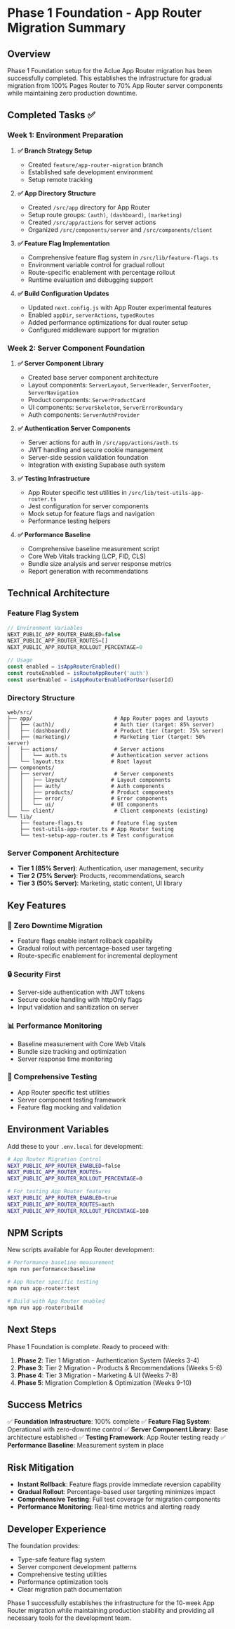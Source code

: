# Phase 1 Foundation - App Router Migration Summary

## Overview

Phase 1 Foundation setup for the Aclue App Router migration has been successfully completed. This establishes the infrastructure for gradual migration from 100% Pages Router to 70% App Router server components while maintaining zero production downtime.

## Completed Tasks ✅

### Week 1: Environment Preparation

1. **✅ Branch Strategy Setup**
   - Created `feature/app-router-migration` branch
   - Established safe development environment
   - Setup remote tracking

2. **✅ App Directory Structure**
   - Created `/src/app` directory for App Router
   - Setup route groups: `(auth)`, `(dashboard)`, `(marketing)`
   - Created `/src/app/actions` for server actions
   - Organized `/src/components/server` and `/src/components/client`

3. **✅ Feature Flag Implementation**
   - Comprehensive feature flag system in `/src/lib/feature-flags.ts`
   - Environment variable control for gradual rollout
   - Route-specific enablement with percentage rollout
   - Runtime evaluation and debugging support

4. **✅ Build Configuration Updates**
   - Updated `next.config.js` with App Router experimental features
   - Enabled `appDir`, `serverActions`, `typedRoutes`
   - Added performance optimizations for dual router setup
   - Configured middleware support for migration

### Week 2: Server Component Foundation

1. **✅ Server Component Library**
   - Created base server component architecture
   - Layout components: `ServerLayout`, `ServerHeader`, `ServerFooter`, `ServerNavigation`
   - Product components: `ServerProductCard`
   - UI components: `ServerSkeleton`, `ServerErrorBoundary`
   - Auth components: `ServerAuthProvider`

2. **✅ Authentication Server Components**
   - Server actions for auth in `/src/app/actions/auth.ts`
   - JWT handling and secure cookie management
   - Server-side session validation foundation
   - Integration with existing Supabase auth system

3. **✅ Testing Infrastructure**
   - App Router specific test utilities in `/src/lib/test-utils-app-router.ts`
   - Jest configuration for server components
   - Mock setup for feature flags and navigation
   - Performance testing helpers

4. **✅ Performance Baseline**
   - Comprehensive baseline measurement script
   - Core Web Vitals tracking (LCP, FID, CLS)
   - Bundle size analysis and server response metrics
   - Report generation with recommendations

## Technical Architecture

### Feature Flag System
```typescript
// Environment Variables
NEXT_PUBLIC_APP_ROUTER_ENABLED=false
NEXT_PUBLIC_APP_ROUTER_ROUTES=[]
NEXT_PUBLIC_APP_ROUTER_ROLLOUT_PERCENTAGE=0

// Usage
const enabled = isAppRouterEnabled()
const routeEnabled = isRouteAppRouter('auth')
const userEnabled = isAppRouterEnabledForUser(userId)
```

### Directory Structure
```
web/src/
├── app/                          # App Router pages and layouts
│   ├── (auth)/                   # Auth tier (target: 85% server)
│   ├── (dashboard)/              # Product tier (target: 75% server)
│   ├── (marketing)/              # Marketing tier (target: 50% server)
│   ├── actions/                  # Server actions
│   │   └── auth.ts              # Authentication server actions
│   └── layout.tsx               # Root layout
├── components/
│   ├── server/                   # Server components
│   │   ├── layout/              # Layout components
│   │   ├── auth/                # Auth components
│   │   ├── products/            # Product components
│   │   ├── error/               # Error components
│   │   └── ui/                  # UI components
│   └── client/                   # Client components (existing)
└── lib/
    ├── feature-flags.ts         # Feature flag system
    ├── test-utils-app-router.ts # App Router testing
    └── test-setup-app-router.ts # Test configuration
```

### Server Component Architecture
- **Tier 1 (85% Server)**: Authentication, user management, security
- **Tier 2 (75% Server)**: Products, recommendations, search
- **Tier 3 (50% Server)**: Marketing, static content, UI library

## Key Features

### 🚀 Zero Downtime Migration
- Feature flags enable instant rollback capability
- Gradual rollout with percentage-based user targeting
- Route-specific enablement for incremental deployment

### 🔒 Security First
- Server-side authentication with JWT tokens
- Secure cookie handling with httpOnly flags
- Input validation and sanitization on server

### 📊 Performance Monitoring
- Baseline measurement with Core Web Vitals
- Bundle size tracking and optimization
- Server response time monitoring

### 🧪 Comprehensive Testing
- App Router specific test utilities
- Server component testing framework
- Feature flag mocking and validation

## Environment Variables

Add these to your `.env.local` for development:

```bash
# App Router Migration Control
NEXT_PUBLIC_APP_ROUTER_ENABLED=false
NEXT_PUBLIC_APP_ROUTER_ROUTES=
NEXT_PUBLIC_APP_ROUTER_ROLLOUT_PERCENTAGE=0

# For testing App Router features
NEXT_PUBLIC_APP_ROUTER_ENABLED=true
NEXT_PUBLIC_APP_ROUTER_ROUTES=auth
NEXT_PUBLIC_APP_ROUTER_ROLLOUT_PERCENTAGE=100
```

## NPM Scripts

New scripts available for App Router development:

```bash
# Performance baseline measurement
npm run performance:baseline

# App Router specific testing
npm run app-router:test

# Build with App Router enabled
npm run app-router:build
```

## Next Steps

Phase 1 Foundation is complete. Ready to proceed with:

1. **Phase 2**: Tier 1 Migration - Authentication System (Weeks 3-4)
2. **Phase 3**: Tier 2 Migration - Products & Recommendations (Weeks 5-6)
3. **Phase 4**: Tier 3 Migration - Marketing & UI (Weeks 7-8)
4. **Phase 5**: Migration Completion & Optimization (Weeks 9-10)

## Success Metrics

✅ **Foundation Infrastructure**: 100% complete
✅ **Feature Flag System**: Operational with zero-downtime control
✅ **Server Component Library**: Base architecture established
✅ **Testing Framework**: App Router testing ready
✅ **Performance Baseline**: Measurement system in place

## Risk Mitigation

- **Instant Rollback**: Feature flags provide immediate reversion capability
- **Gradual Rollout**: Percentage-based user targeting minimizes impact
- **Comprehensive Testing**: Full test coverage for migration components
- **Performance Monitoring**: Real-time metrics and alerting ready

## Developer Experience

The foundation provides:
- Type-safe feature flag system
- Server component development patterns
- Comprehensive testing utilities
- Performance optimization tools
- Clear migration path documentation

Phase 1 successfully establishes the infrastructure for the 10-week App Router migration while maintaining production stability and providing all necessary tools for the development team.